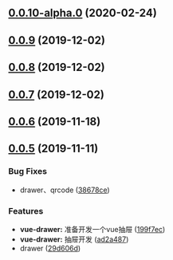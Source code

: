 ## [0.0.10-alpha.0](https://github.com/kuan1/luzhongk/compare/v0.0.9...v0.0.10-alpha.0) (2020-02-24)



## [0.0.9](https://github.com/kuan1/luzhongk/compare/v0.0.8...v0.0.9) (2019-12-02)



## [0.0.8](https://github.com/kuan1/luzhongk/compare/v0.0.7...v0.0.8) (2019-12-02)



## [0.0.7](https://github.com/kuan1/luzhongk/compare/v0.0.6...v0.0.7) (2019-12-02)



## [0.0.6](https://github.com/kuan1/luzhongk/compare/v0.0.5...v0.0.6) (2019-11-18)



## [0.0.5](https://github.com/kuan1/luzhongk/compare/v0.0.4...v0.0.5) (2019-11-11)


### Bug Fixes

* drawer、qrcode ([38678ce](https://github.com/kuan1/luzhongk/commit/38678ce593a019ccd5cb2b6ba7e3c9bed216c648))


### Features

* **vue-drawer:** 准备开发一个vue抽屉 ([199f7ec](https://github.com/kuan1/luzhongk/commit/199f7ecc44653a31dfe5074162cab64decee0585))
* **vue-drawer:** 抽屉开发 ([ad2a487](https://github.com/kuan1/luzhongk/commit/ad2a487015132d1990afbde221a0d774fb464a01))
* drawer ([29d606d](https://github.com/kuan1/luzhongk/commit/29d606dabb93ac93ab6bf2d156f13deea6e1fb05))



